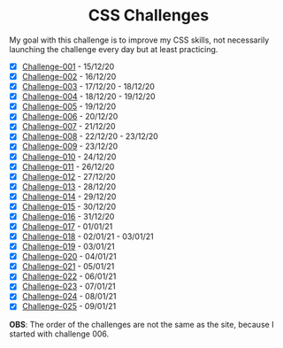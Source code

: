 <h1 align="center">CSS Challenges</h1>


My goal with this challenge is to improve my CSS skills, not necessarily launching the challenge every day but at least practicing. 

* [x] [Challenge-001](/Challenge-001) - 15/12/20
* [x] [Challenge-002](/Challenge-002) - 16/12/20
* [x] [Challenge-003](/Challenge-003) - 17/12/20 - 18/12/20
* [x] [Challenge-004](/Challenge-004) - 18/12/20 - 19/12/20
* [x] [Challenge-005](/Challenge-005) - 19/12/20
* [x] [Challenge-006](/Challenge-006) - 20/12/20
* [x] [Challenge-007](/Challenge-007) - 21/12/20
* [x] [Challenge-008](/Challenge-008) - 22/12/20 - 23/12/20
* [x] [Challenge-009](/Challenge-009) - 23/12/20
* [x] [Challenge-010](/Challenge-010) - 24/12/20
* [x] [Challenge-011](/Challenge-011) - 26/12/20
* [x] [Challenge-012](/Challenge-012) - 27/12/20
* [x] [Challenge-013](/Challenge-013) - 28/12/20
* [x] [Challenge-014](/Challenge-014) - 29/12/20
* [x] [Challenge-015](/Challenge-015) - 30/12/20
* [x] [Challenge-016](/Challenge-016) - 31/12/20
* [x] [Challenge-017](/Challenge-017) - 01/01/21
* [x] [Challenge-018](/Challenge-018) - 02/01/21 - 03/01/21
* [x] [Challenge-019](/Challenge-019) - 03/01/21
* [x] [Challenge-020](/Challenge-020) - 04/01/21
* [x] [Challenge-021](/Challenge-021) - 05/01/21
* [x] [Challenge-022](/Challenge-022) - 06/01/21
* [x] [Challenge-023](/Challenge-023) - 07/01/21
* [x] [Challenge-024](/Challenge-024) - 08/01/21
* [x] [Challenge-025](/Challenge-025) - 09/01/21

<strong>OBS</strong>: The order of the challenges are not the same as the site, because I started with challenge 006.